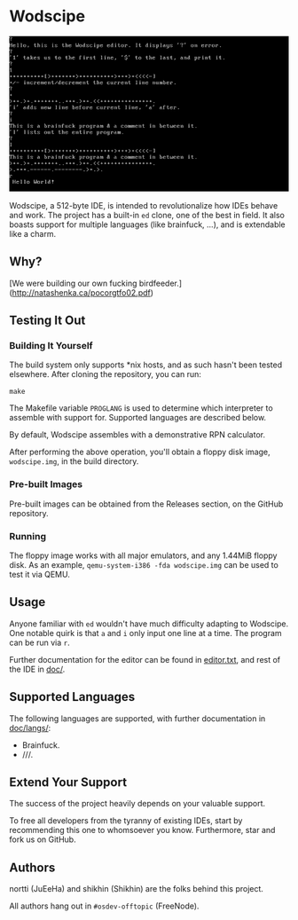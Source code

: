 # Wodscipe

![Screenshot](wodscipe.png)

Wodscipe, a 512-byte IDE, is intended to revolutionalize how IDEs behave and
work. The project has a built-in `ed` clone, one of the best in field. It
also boasts support for multiple languages (like brainfuck, ...), and is
extendable like a charm.

## Why?

[We were building our own fucking birdfeeder.]
(http://natashenka.ca/pocorgtfo02.pdf)

## Testing It Out

### Building It Yourself

The build system only supports *nix hosts, and as such hasn't been tested
elsewhere. After cloning the repository, you can run:

    make

The Makefile variable `PROGLANG` is used to determine which
interpreter to assemble with support for. Supported languages are described
below.

By default, Wodscipe assembles with a demonstrative RPN calculator.

After performing the above operation, you'll obtain a floppy disk image, 
`wodscipe.img`, in the build directory.

### Pre-built Images

Pre-built images can be obtained from the Releases section, on the GitHub
repository.

### Running

The floppy image works with all major emulators, and any 1.44MiB floppy disk.
As an example, `qemu-system-i386 -fda wodscipe.img` can be used to test it
via QEMU.

## Usage

Anyone familiar with `ed` wouldn't have much difficulty adapting to Wodscipe.
One notable quirk is that `a` and `i` only input one line at a time.
The program can be run via `r`.

Further documentation for the editor can be found in
[editor.txt](doc/editor.txt), and rest of the IDE in [doc/](doc/).

## Supported Languages

The following languages are supported, with further documentation in
[doc/langs/](doc/langs/):

* Brainfuck.
* ///.

## Extend Your Support

The success of the project heavily depends on your valuable support.

To free all developers from the tyranny of existing IDEs, start by recommending
this one to whomsoever you know. Furthermore, star and fork us on GitHub.

## Authors

nortti (JuEeHa) and shikhin (Shikhin) are the folks behind this project.

All authors hang out in `#osdev-offtopic` (FreeNode).
